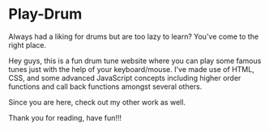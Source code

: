 # Play-Drum
Always had a liking for drums but are too lazy to learn? You've come to the right place.


Hey guys, this is a fun drum tune website where you can play some famous tunes just with the help of your keyboard/mouse. I've made use of HTML, CSS, and some advanced JavaScript concepts including higher order functions and call back functions amongst several others.

Since you are here, check out my other work as well. 

Thank you for reading, have fun!!!

